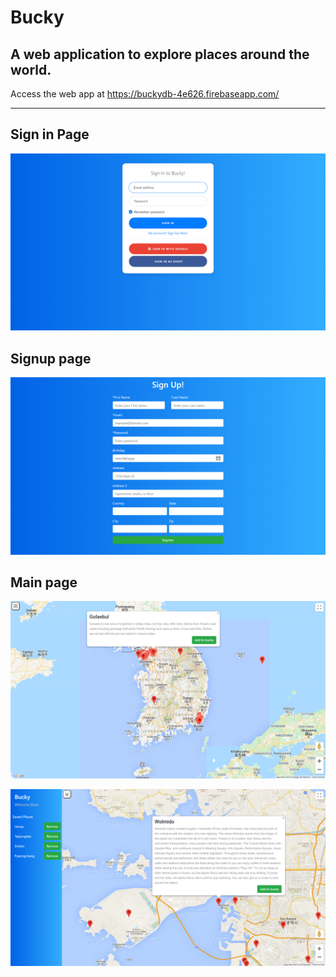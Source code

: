 # Bucky
## A web application to explore places around the world.
Access the web app at https://buckydb-4e626.firebaseapp.com/
*******************************************************************
## Sign in Page
![Sign In Page](./README_pictures/signin.png)

## Signup page
![Signup Page](./README_pictures/signup.png)

## Main page
![Main page](./README_pictures/main.png)

![Main page](./README_pictures/main2.png)
